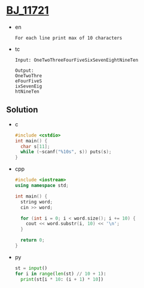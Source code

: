 # [BJ_11721](https://acmicpc.net/problem/11721)

* en

  ```en
  For each line print max of 10 characters
  ```

* tc

  ```tc
  Input: OneTwoThreeFourFiveSixSevenEightNineTen

  Output:
  OneTwoThre
  eFourFiveS
  ixSevenEig
  htNineTen
  ```

## Solution

* c

  ```cpp
  #include <cstdio>
  int main() {
    char s[11];
    while (~scanf("%10s", s)) puts(s);
  }
  ```

* cpp

  ```cpp
  #include <iostream>
  using namespace std;

  int main() {
    string word;
    cin >> word;

    for (int i = 0; i < word.size(); i += 10) {
      cout << word.substr(i, 10) << '\n';
    }

    return 0;
  }
  ```

* py

  ```py
  st = input()
  for i in range(len(st) // 10 + 1):
    print(st[i * 10: (i + 1) * 10])
  ```
